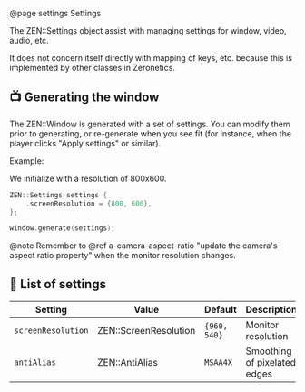@page settings Settings

The ZEN::Settings object assist with managing settings for 
window, video, audio, etc.

It does not concern itself directly with mapping of keys, etc.
because this is implemented by other classes in Zeronetics.

## 📺 Generating the window

The ZEN::Window is generated with a set of settings. You
can modify them prior to generating, or re-generate when you see
fit (for instance, when the player clicks "Apply settings" or 
similar).

Example:

We initialize with a resolution of 800x600.

````cpp
ZEN::Settings settings {
    .screenResolution = {800, 600},
};

window.generate(settings);
````

@note Remember to 
@ref a-camera-aspect-ratio "update the camera's aspect ratio property"
when the monitor resolution changes.

## 🔧 List of settings

| Setting              | Value                 | Default        | Description                  |
|----------------------|-----------------------|----------------|------------------------------|
| ``screenResolution`` | ZEN::ScreenResolution | ``{960, 540}`` | Monitor resolution           |
| ``antiAlias``        | ZEN::AntiAlias        | ``MSAA4X``     | Smoothing of pixelated edges |

